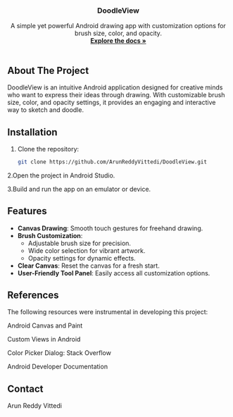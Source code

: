 

  <h3 align="center">DoodleView</h3>

  <p align="center">
    A simple yet powerful Android drawing app with customization options for brush size, color, and opacity.
    <br />
    <a href="https://github.com/ArunReddyVittedi/DoodleView"><strong>Explore the docs »</strong></a>
    <br />
    <br />
  </p>
</div>

<!-- ABOUT THE PROJECT -->
## About The Project

DoodleView is an intuitive Android application designed for creative minds who want to express their ideas through drawing. With customizable brush size, color, and opacity settings, it provides an engaging and interactive way to sketch and doodle.

<!-- INSTALLATION -->
## Installation

1. Clone the repository:
   ```bash
   git clone https://github.com/ArunReddyVittedi/DoodleView.git
2.Open the project in Android Studio.

3.Build and run the app on an emulator or device.

<!-- FEATURES -->
## Features

- **Canvas Drawing**: Smooth touch gestures for freehand drawing.
- **Brush Customization**:
  - Adjustable brush size for precision.
  - Wide color selection for vibrant artwork.
  - Opacity settings for dynamic effects.
- **Clear Canvas**: Reset the canvas for a fresh start.
- **User-Friendly Tool Panel**: Easily access all customization options.


## References
The following resources were instrumental in developing this project:

Android Canvas and Paint

Custom Views in Android

Color Picker Dialog: Stack Overflow 

Android Developer Documentation


## Contact
Arun Reddy Vittedi
